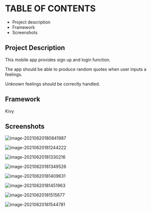# TABLE OF CONTENTS

* Project description
* Framework
* Screenshots

## Project Description

This mobile app provides sign up and login function.

The app should be able to produce random quotes when user inputs a feelings. 

Unknown feelings should be correctly handled.

## Framework

Kivy

## Screenshots

![image-20210620180841987](Screenshots/login.jpg)

![image-20210620181244222](Screenshots/input1.jpg)

![image-20210620181330216](Screenshots/input2.jpg)

![image-20210620181349526](Screenshots/input3.jpg)

![image-20210620181409631](Screenshots/sad.jpg)

![image-20210620181451963](Screenshots/unloved.jpg)

![image-20210620181515677](Screenshots/unknownfeel.jpg)



![image-20210620181544781](Screenshots/signup.jpg)